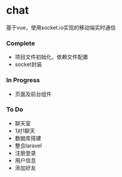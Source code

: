 # chat
基于vue，使用socket.io实现的移动端实时通信
### Complete
- 项目文件初始化，依赖文件配置
- socket封装
### In Progress
- 页面及前台组件
### To Do
- 聊天室
- 1对1聊天
- 数据库搭建
- 整合laravel
- 注册登录
- 用户信息
- 添加好友

